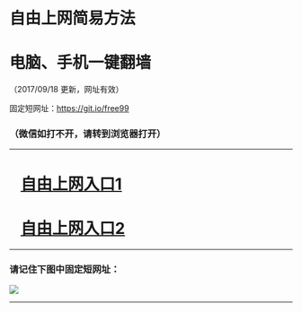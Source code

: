 ﻿# 自由上网简易方法

# 电脑、手机一键翻墙

（2017/09/18 更新，网址有效）

固定短网址：https://git.io/free99

### （微信如打不开，请转到浏览器打开）


***





# &nbsp;&nbsp; <a href="http://ft578518606.fwq-tz1005.info/fwqtz01.html?t=091800112312 " target="_blank">自由上网入口1</a>
# &nbsp;&nbsp; <a href="http://ft30349101.fwq-tz1006.info/fwqtz02.html?t=09180012331 " target="_blank">自由上网入口2</a>
***

### 请记住下图中固定短网址：

<img src="https://s3-us-west-2.amazonaws.com/fwq-1001/yjfq-20170905okok.png" /> 


***

